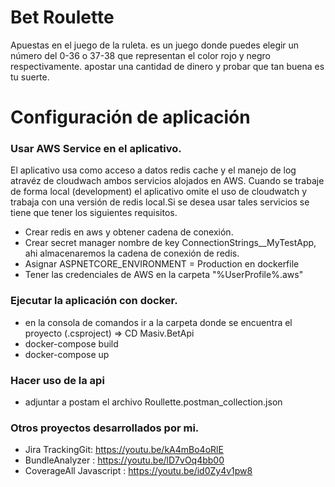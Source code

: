 # Bet Roulette
 Apuestas en el juego de la ruleta. es un juego donde puedes elegir un número del 0-36 o 37-38 que representan el color rojo y negro respectivamente. apostar una cantidad de   dinero
y probar que tan buena es tu suerte.
# Configuración de aplicación

### Usar AWS Service en el aplicativo.
El aplicativo usa como acceso a datos redis cache y el manejo de log atravéz de cloudwach ambos servicios alojados en AWS. Cuando se trabaje de forma local (development) el aplicativo omite el uso de cloudwatch y trabaja con una versión de redis local.Si se desea usar tales servicios   se tiene que tener los siguientes requisitos.
- Crear redis en aws y obtener cadena de conexión.
- Crear secret manager nombre de key ConnectionStrings__MyTestApp, ahi almacenaremos la cadena de conexión de redis.
- Asignar ASPNETCORE_ENVIRONMENT = Production en dockerfile
- Tener las credenciales de AWS en la carpeta "%UserProfile%\.aws"

### Ejecutar la aplicación con docker.
 
- en la consola de comandos ir a la carpeta donde se encuentra el proyecto (.csproject) => CD Masiv.BetApi
- docker-compose build
- docker-compose up
### Hacer uso de la api
- adjuntar a postam el archivo Roullette.postman_collection.json
### Otros proyectos desarrollados por mi.

- Jira TrackingGit: https://youtu.be/kA4mBo4oRlE
- BundleAnalyzer : https://youtu.be/lD7vOq4bb00
- CoverageAll Javascript : https://youtu.be/id0Zy4v1pw8




